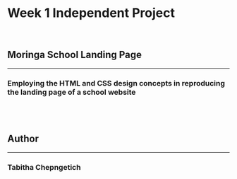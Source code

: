 # Week 1 Independent Project 
&nbsp;
##  Moringa School Landing Page
---

### Employing the HTML and CSS design concepts in reproducing the landing page of a school website
&nbsp;
&nbsp;
---

## Author
---

### Tabitha Chepngetich

